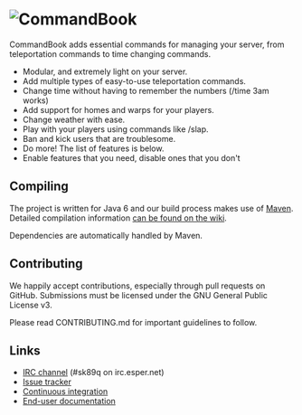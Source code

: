 ![CommandBook](http://static.sk89q.com/readme/commandbook.png)
==========

CommandBook adds essential commands for managing your server, from teleportation commands to time changing commands.

* Modular, and extremely light on your server.
* Add multiple types of easy-to-use teleportation commands.
* Change time without having to remember the numbers (/time 3am works)
* Add support for homes and warps for your players.
* Change weather with ease.
* Play with your players using commands like /slap.
* Ban and kick users that are troublesome.
* Do more! The list of features is below.
* Enable features that you need, disable ones that you don't

Compiling
---------

The project is written for Java 6 and our build process makes use of [Maven](http://maven.apache.org). Detailed compilation information [can be found on the wiki](http://wiki.sk89q.com/wiki/CommandBook/Development#Compiling).

Dependencies are automatically handled by Maven.

Contributing
------------

We happily accept contributions, especially through pull requests on GitHub. Submissions 
must be licensed under the GNU General Public License v3.

Please read CONTRIBUTING.md for important guidelines to follow.

Links
-----

* [IRC channel](http://skq.me/irc/irc.esper.net/sk89q/) (#sk89q on irc.esper.net)
* [Issue tracker](http://youtrack.sk89q.com/issues/CMDBOOK)
* [Continuous integration](http://build.sk89q.com)
* [End-user documentation](http://wiki.sk89q.com/wiki/CommandBook)